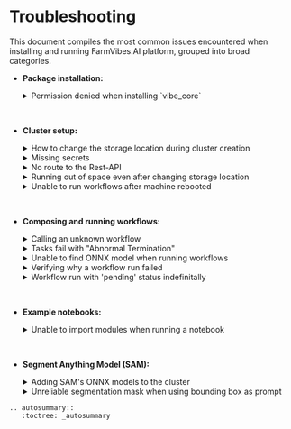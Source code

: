 # Troubleshooting

This document compiles the most common issues encountered when installing and running FarmVibes.AI platform, grouped into broad categories.

- **Package installation:**

    <details>
    <summary> Permission denied when installing `vibe_core`</summary>

    Old versions of `pip` might fail to install the `vibe_core` library because
    it erroneously tries to write the library to the system's `site-packages`
    directory.

    An excerpt of the error follows:

    ```
    × python setup.py develop did not run successfully.
    │ exit code: 1
    ╰─> [32 lines of output]
        running develop
        /usr/lib/python3/dist-packages/setuptools/command/easy_install.py:158:
            EasyInstallDeprecationWarning: easy_install command is deprecated. Use
            build and pip and other standards-based tools.
          warnings.warn(
        WARNING: The user site-packages directory is disabled.
        /usr/lib/python3/dist-packages/setuptools/command/install.py:34:
            SetuptoolsDeprecationWarning: setup.py install is deprecated. Use build
            and pip and other standards-based tools.
          warnings.warn(
        error: can't create or remove files in install directory
    ```

    If that happens, you might have to upgrade `pip` itself. Please run `pip
    install --upgrade pip` if you have write access to the directory where `pip`
    is installed, or `sudo pip install --upgrade pip` if you need root
    privileges.

    </details>

<br>

- **Cluster setup:**

    <details>
    <summary> How to change the storage location during cluster creation</summary>

    You may change the storage location by defining the environment variable
    `FARMVIBES_AI_STORAGE_PATH` prior to installation with the *farmvibes-ai*
    command. Additionally, you may use the flag `--storage-path` when running
    the `farmvibes-ai local setup` command. For more information, please refer
    to the help message of the *farmvibes-ai* command.

    </details>

    <details>
    <summary> Missing secrets</summary>

    Running a workflow while missing a required secret will yield the following error message:

    ```bash
    Could not retrieve secret {secret_name} from Dapr.
    ```

    Add the missing secrets to the Kubernetes cluster. [Learn more about secrets here](SECRETS.md).

    </details>

    <details>
    <summary> No route to the Rest-API </summary>

    Building a cluster with the *farmvibes-ai* command will set up a Rest-API
    service with an address visible only within the cluster. In case the client
    cannot reach the Rest-API, make sure to restart the cluster with:

    ```bash
    farmvibes-ai local restart
    ```

    </details>

    <details>
    <summary> Running out of space even after changing storage location</summary>

    If, even after setting the `FARMVIBES_AI_STORAGE_PATH` env var to point to
    another location you are still running out of space with FarmVibes.AI, you
    might have to change the storage location of the docker daemon.

    That happens because even though asset storage goes into
    `FARMVIBES_AI_STORAGE_PATH`, we still use temporary space in our worker
    pods. If your operating system's disk is limited in space (especially when
    running multiple workers), you might run out of space. If that's the case,
    you can change the [docker daemon data directory
    location](https://docs.docker.com/config/daemon/#daemon-data-directory) to
    another disk with more space.

    For example, to instruct the docker daemon to save data in
    `/mnt/docker-data`, you would have to define the contents of `/etc/docker/daemon.json`
    as

    ```json
    {
      "data-root": "/mnt/docker-data"
    }
    ```

    As an alternative you might also want to delete data from previous workflow runs
    to free some space. For more information on how to do that and other data
    management operations, please refer to the [Data Management user guide](CACHE.md).

    </details>

    <details>
    <summary> Unable to run workflows after machine rebooted </summary>

    After a reboot, make sure to start the cluster with:

    ```bash
    farmvibes-ai local start
    ```

    </details>

<br>

- **Composing and running workflows:**

    <details>
    <summary> Calling an unknown workflow</summary>

    Calling `client.run()` with a wrong workflow name will yield the following error message:

    ```HTTPError: 400 Client Error: Bad Request for url: http://192.168.49.2:30000/v0/runs. Unable to run workflow with provided parameters. Workflow "WORKFLOW_NAME" unknown```

    Solutions:

  - Double check the workflow name and parameters;
  - Verify that your cluster and repo are up-to-date;

    </details>

    <details>
    <summary> Tasks fail with "Abnormal Termination"</summary>

    Some workflows, such as the SpaceEye workflow (in the
    `preprocess.s1.preprocess`) or the Segment Anything Model (SAM) workflow
    might use a large amount of memory depending on the input area and/or time
    range used for processing. When that's the case, the Operating System might
    terminate the offending task, failing it and the workflow.

    When inspecting the error reason, users might find a text that says `...
    ProcessExpired: Abnormal termination`.

    One solution is to request processing of a smaller region.

    Another solution is to scale down the number of workers with the command
    `~/.config/farmvibes-ai/kubectl scale deployment terravibes-worker
    --replicas=1`.

    If, even when doing the above, the task still fails, the Kubernetes cluster
    might need to be migrated to a machine with more RAM.

    </details>

    <details>
    <summary> Unable to find ONNX model when running workflows </summary>

    Make sure the ONNX model was added to the FarmVibes.AI cluster:

    ```bash
    farmvibes-ai local add-onnx <onnx-model>
    ```

    If no output is generated, then your model was successfully added.

    </details>

    <details>
    <summary> Verifying why a workflow run failed </summary>

    In case a workflow run fails, you might see a similar status table when monitoring a run with `run.monitor()` (please refer to the [client documentation](CLIENT.md) for more information on `monitor`):

    ```bash
    >>> run.monitor()
                                  🌎 FarmVibes.AI 🌍 dataset_generation/datagren_crop_segmentation 🌏
                                          Run name: Generating dataset for crop segmentation                                    
                                            Run id: dd541f5b-4f03-46e2-b017-8e88a518dfe6                              
                                                          Run status: failed                                           
                                                        Run duration: 00:00:16
    ┏━━━━━━━━━━━━━━━━━━━━━━━━━━━━━━━━━━━━┳━━━━━━━━━━┳━━━━━━━━━━━━━━━━━━━━━┳━━━━━━━━━━━━━━━━━━━━━┳━━━━━━━━━━━━━━━━━━━━━━━━━━━━━━━━━━━━━━━━┓
    ┃ Task Name                          ┃ Status   ┃ Start Time          ┃ End Time            ┃ Duration ┃ Progress                    ┃
    ┡━━━━━━━━━━━━━━━━━━━━━━━━━━━━━━━━━━━━╇━━━━━━━━━━╇━━━━━━━━━━━━━━━━━━━━━╇━━━━━━━━━━━━━━━━━━━━━╇━━━━━━━━━━╇━━━━━━━━━━━━━━━━━━━━━━━━━━━━━┩
    │ spaceeye.preprocess.s2.s2.download │ failed   │ 2022/10/03 22:22:16 │ 2022/10/03 22:22:20 │ 00:00:00 │  ━━━━━━━━━━━━━━━━━━━━  0/1  │
    │ cdl.download_cdl                   │ done     │ 2022/10/03 22:22:12 │ 2022/10/03 22:22:15 │ 00:00:05 │  ━━━━━━━━━━━━━━━━━━━━  1/1  │
    │ spaceeye.preprocess.s2.s2.filter   │ done     │ 2022/10/03 22:22:10 │ 2022/10/03 22:22:12 │ 00:00:02 │  ━━━━━━━━━━━━━━━━━━━━  1/1  │
    │ spaceeye.preprocess.s2.s2.list     │ done     │ 2022/10/03 22:22:09 │ 2022/10/03 22:22:10 │ 00:00:01 │  ━━━━━━━━━━━━━━━━━━━━  1/1  │
    │ cdl.list_cdl                       │ done     │ 2022/10/03 22:22:04 │ 2022/10/03 22:22:09 │ 00:00:04 │  ━━━━━━━━━━━━━━━━━━━━  1/1  │
    └────────────────────────────────────┴──────────┴─────────────────────┴─────────────────────┴──────────┴─────────────────────────────┘
                                                   Last update: 2022/10/03 22:23:59
    ```

    The platform logs the possible reason why a task failed, which might be recovered with `run.reason` and `run.task_details`.

    </details>

    <details>
    <summary> Workflow run with 'pending' status indefinitally</summary>

    If the status of a workflow run remains in 'pending', make sure to restart the cluster with:

    ```bash
    farmvibes-ai local restart
    ```

    </details>

<br>

- **Example notebooks:**

  <details>
  <summary> Unable to import modules when running a notebook</summary>

  Make sure you have installed and activated the conda environment provided with the notebook.

  </details>

<br>

- **Segment Anything Model (SAM):**

  <details>
  <summary> Adding SAM's ONNX models to the cluster</summary>

  Running workflows based on SAM requires the image encoder and prompt encoder/mask decoder to be
  exported as ONNX models, and added to the cluster. To do so, run the following command:
  
  ```bash
  python scripts/export_sam_models.py --models <model_types>
  ```

  where `<model_types>` is a list of model types to be exported (`vit_b`, `vit_l`, `vit_h`).
  For example, to export all three ViT backbones, run:
  
  ```bash
  python scripts/export_sam_models.py --models vit_b vit_l vit_h
  ```

  The script will download the models from the [SAM repository](https://github.com/facebookresearch/segment-anything),
  export each component as a separate ONNX file, and add them to the cluster with the
  `farmvibes-ai local add-onnx` command. If you are using a different storage location,
  make sure to pass the `--storage-path` flag to the `add-onnx` command.

  Before running the script, make sure you have a conda environment set up with the required
  packages. You can use the environments defined by `env_cpu.yaml` or `env_gpu.yaml` files in the
  `notebooks/segment_anything` directory.

  </details>

  <details>
  <summary> Unreliable segmentation mask when using bounding box as prompt</summary>

  As the input Sentinel-2 rasters may be considerably larger than the images expected by SAM, we split the rasters
  into 1024 x 1024 chips (with an overlap defined by the `spatial_overlap` parameter of the workflow). This may lead to
  corner cases that yield unreliable segmentation masks, especially when using a bounding box as prompt. To avoid
  such cases, consider the following:

  - Only a single bounding box is supported per prompt group (i.e., all points with the same `prompt_id`).
  - We recommend providing at least one foreground point within the bounding box. Even though the model supports segmentating rasters solely with a bounding box, the results may be unreliable.
  - If the prompt contains a foreground point outside the provided bounding box, the workflow will adjust the bounding box to include all foreground points in that prompt group.
  - Background points outside the bounding box are ignored.
  - Regions outside the bounding box will be masked out in the final segmentation mask.

  </details>

```{eval-rst}
.. autosummary::
   :toctree: _autosummary
```
